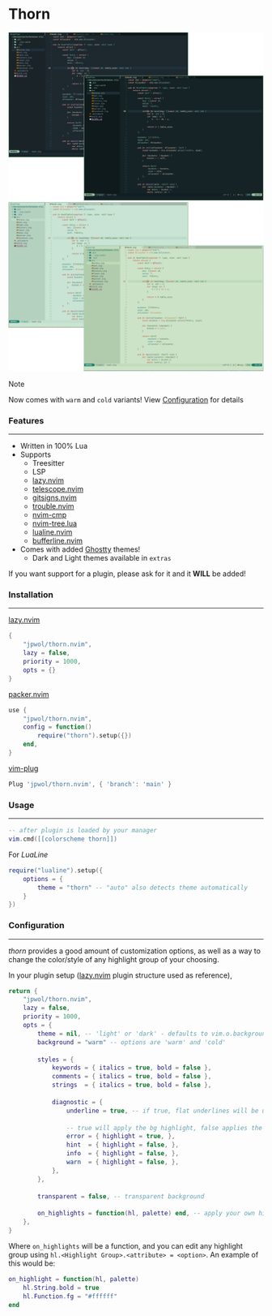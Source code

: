 # Thorn

<img src="https://raw.githubusercontent.com/jpwol/thorn.nvim/main/.github/images/thorn_dark_themes.png" />
<img src="https://raw.githubusercontent.com/jpwol/thorn.nvim/main/.github/images/thorn_light_themes.png" />

> [!note]
> Now comes with `warm` and `cold` variants!
> View [Configuration](#configuration) for details

### Features

---

- Written in 100% Lua
- Supports
  - Treesitter
  - LSP
  - [lazy.nvim](https://github.com/folke/lazy.nvim)
  - [telescope.nvim](https://github.com/nvim-telescope/telescope.nvim)
  - [gitsigns.nvim](https://github.com/lewis6991/gitsigns.nvim)
  - [trouble.nvim](https://github.com/folke/trouble.nvim)
  - [nvim-cmp](https://github.com/hrsh7th/nvim-cmp)
  - [nvim-tree.lua](https://github.com/nvim-tree/nvim-tree.lua)
  - [lualine.nvim](https://github.com/nvim-lualine/lualine.nvim)
  - [bufferline.nvim](https://github.com/akinsho/bufferline.nvim)
- Comes with added [Ghostty](https://github.com/ghostty-org/ghostty) themes!
  - Dark and Light themes available in `extras`

If you want support for a plugin, please ask for it and it **WILL** be added!

### Installation

---

[lazy.nvim](https://github.com/folke/lazy.nvim)

```lua
{
    "jpwol/thorn.nvim",
    lazy = false,
    priority = 1000,
    opts = {}
}
```

[packer.nvim](https://github.com/wbthomason/packer.nvim)

```lua
use {
    "jpwol/thorn.nvim",
    config = function()
        require("thorn").setup({})
    end,
}
```

[vim-plug](https://github.com/junegunn/vim-plug)

```lua
Plug 'jpwol/thorn.nvim', { 'branch': 'main' }
```

### Usage

---

```lua
-- after plugin is loaded by your manager
vim.cmd([[colorscheme thorn]])
```

For _LuaLine_

```lua
require("lualine").setup({
    options = {
        theme = "thorn" -- "auto" also detects theme automatically
    }
})
```

### Configuration

---

_thorn_ provides a good amount of customization options, as well as a way to change the color/style of any highlight group of your choosing.

In your plugin setup ([lazy.nvim](https://github.com/folke/lazy.nvim) plugin structure used as reference),

```lua
return {
    "jpwol/thorn.nvim",
    lazy = false,
    priority = 1000,
    opts = {
        theme = nil, -- 'light' or 'dark' - defaults to vim.o.background if unset
        background = "warm" -- options are 'warm' and 'cold'

        styles = {
            keywords = { italics = true, bold = false },
            comments = { italics = true, bold = false },
            strings  = { italics = true, bold = false },

            diagnostic = {
                underline = true, -- if true, flat underlines will be used. Otherwise, undercurls will be used

                -- true will apply the bg highlight, false applies the fg highlight
                error = { highlight = true, },
                hint  = { highlight = false, },
                info  = { highlight = false, },
                warn  = { highlight = false, },
            },
        },

        transparent = false, -- transparent background

        on_highlights = function(hl, palette) end, -- apply your own highlights
    },
}
```

Where `on_highlights` will be a function, and you can edit any highlight group using `hl.<Highlight Group>.<attribute> = <option>`. An example of this would be:

```lua
on_highlight = function(hl, palette)
    hl.String.bold = true
    hl.Function.fg = "#ffffff"
end
```
